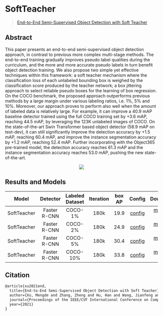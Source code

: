 # SoftTeacher

> [End-to-End Semi-Supervised Object Detection with Soft Teacher](https://arxiv.org/abs/2106.09018)

<!-- [ALGORITHM] -->

## Abstract

This paper presents an end-to-end semi-supervised object detection approach, in contrast to previous more complex
multi-stage methods. The end-to-end training gradually improves pseudo label qualities during the curriculum, and the
more and more accurate pseudo labels in turn benefit object detection training. We also propose two simple yet effective
techniques within this framework: a soft teacher mechanism where the classification loss of each unlabeled bounding box
is weighed by the classification score produced by the teacher network; a box jittering approach to select reliable
pseudo boxes for the learning of box regression. On the COCO benchmark, the proposed approach outperforms previous
methods by a large margin under various labeling ratios, i.e. 1%, 5% and 10%. Moreover, our approach proves to perform
also well when the amount of labeled data is relatively large. For example, it can improve a 40.9 mAP baseline detector
trained using the full COCO training set by +3.6 mAP, reaching 44.5 mAP, by leveraging the 123K unlabeled images of
COCO. On the state-of-the-art Swin Transformer based object detector (58.9 mAP on test-dev), it can still significantly
improve the detection accuracy by +1.5 mAP, reaching 60.4 mAP, and improve the instance segmentation accuracy by +1.2
mAP, reaching 52.4 mAP. Further incorporating with the Object365 pre-trained model, the detection accuracy reaches 61.3
mAP and the instance segmentation accuracy reaches 53.0 mAP, pushing the new state-of-the-art.

<div align=center>
<img src="https://user-images.githubusercontent.com/40661020/186086683-f8a69813-d09c-4c3f-a86a-e233a708cd38.png"/>
</div>

## Results and Models

|    Model    |   Detector   | Labeled Dataset | Iteration | box AP |                                  Config                                   |                                                                                                                                                                                                            Download                                                                                                                                                                                                            |
|:-----------:|:------------:|:---------------:|:---------:|:------:|:-------------------------------------------------------------------------:|:------------------------------------------------------------------------------------------------------------------------------------------------------------------------------------------------------------------------------------------------------------------------------------------------------------------------------------------------------------------------------------------------------------------------------:|
| SoftTeacher | Faster R-CNN |     COCO-1%     |   180k    |  19.9  | [config](./soft-teacher_faster-rcnn_r50-caffe_fpn_180k_semi-0.01-coco.py) | [model](https://download.openmmlab.com/mmdetection/v3.0/soft_teacher/soft-teacher_faster-rcnn_r50-caffe_fpn_180k_semi-0.01-coco/soft-teacher_faster-rcnn_r50-caffe_fpn_180k_semi-0_20230330_233412-3c8f6d4a.pth) \| [log](https://download.openmmlab.com/mmdetection/v3.0/soft_teacher/soft-teacher_faster-rcnn_r50-caffe_fpn_180k_semi-0.01-coco/soft-teacher_faster-rcnn_r50-caffe_fpn_180k_semi-0_20230330_233412.log.json) |
| SoftTeacher | Faster R-CNN |     COCO-2%     |   180k    |  24.9  | [config](./soft-teacher_faster-rcnn_r50-caffe_fpn_180k_semi-0.02-coco.py) | [model](https://download.openmmlab.com/mmdetection/v3.0/soft_teacher/soft-teacher_faster-rcnn_r50-caffe_fpn_180k_semi-0.02-coco/soft-teacher_faster-rcnn_r50-caffe_fpn_180k_semi-0_20230331_020244-c0d2c3aa.pth) \| [log](https://download.openmmlab.com/mmdetection/v3.0/soft_teacher/soft-teacher_faster-rcnn_r50-caffe_fpn_180k_semi-0.02-coco/soft-teacher_faster-rcnn_r50-caffe_fpn_180k_semi-0_20230331_020244.log.json) |
| SoftTeacher | Faster R-CNN |     COCO-5%     |   180k    |  30.4  | [config](./soft-teacher_faster-rcnn_r50-caffe_fpn_180k_semi-0.05-coco.py) | [model](https://download.openmmlab.com/mmdetection/v3.0/soft_teacher/soft-teacher_faster-rcnn_r50-caffe_fpn_180k_semi-0.05-coco/soft-teacher_faster-rcnn_r50-caffe_fpn_180k_semi-0_20230331_070656-308798ad.pth) \| [log](https://download.openmmlab.com/mmdetection/v3.0/soft_teacher/soft-teacher_faster-rcnn_r50-caffe_fpn_180k_semi-0.05-coco/soft-teacher_faster-rcnn_r50-caffe_fpn_180k_semi-0_20230331_070656.log.json) |
| SoftTeacher | Faster R-CNN |    COCO-10%     |   180k    |  33.8  | [config](./soft-teacher_faster-rcnn_r50-caffe_fpn_180k_semi-0.1-coco.py)  |  [model](https://download.openmmlab.com/mmdetection/v3.0/soft_teacher/soft-teacher_faster-rcnn_r50-caffe_fpn_180k_semi-0.1-coco/soft-teacher_faster-rcnn_r50-caffe_fpn_180k_semi-0_20230330_232113-b46f78d0.pth) \| [log](https://download.openmmlab.com/mmdetection/v3.0/soft_teacher/soft-teacher_faster-rcnn_r50-caffe_fpn_180k_semi-0.1-coco/soft-teacher_faster-rcnn_r50-caffe_fpn_180k_semi-0_20230330_232113.log.json)  |

## Citation

```latex
@article{xu2021end,
  title={End-to-End Semi-Supervised Object Detection with Soft Teacher},
  author={Xu, Mengde and Zhang, Zheng and Hu, Han and Wang, Jianfeng and Wang, Lijuan and Wei, Fangyun and Bai, Xiang and Liu, Zicheng},
  journal={Proceedings of the IEEE/CVF International Conference on Computer Vision (ICCV)},
  year={2021}
}
```
